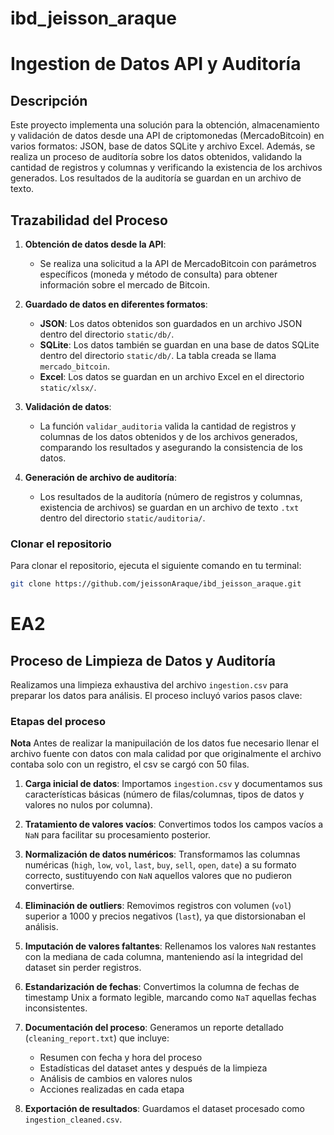 # ibd_jeisson_araque

# Ingestion de Datos API y Auditoría

## Descripción

Este proyecto implementa una solución para la obtención, almacenamiento y validación de datos desde una API de criptomonedas (MercadoBitcoin) en varios formatos: JSON, base de datos SQLite y archivo Excel. Además, se realiza un proceso de auditoría sobre los datos obtenidos, validando la cantidad de registros y columnas y verificando la existencia de los archivos generados. Los resultados de la auditoría se guardan en un archivo de texto.

## Trazabilidad del Proceso

1. **Obtención de datos desde la API**: 
   - Se realiza una solicitud a la API de MercadoBitcoin con parámetros específicos (moneda y método de consulta) para obtener información sobre el mercado de Bitcoin.
   
2. **Guardado de datos en diferentes formatos**:
   - **JSON**: Los datos obtenidos son guardados en un archivo JSON dentro del directorio `static/db/`.
   - **SQLite**: Los datos también se guardan en una base de datos SQLite dentro del directorio `static/db/`. La tabla creada se llama `mercado_bitcoin`.
   - **Excel**: Los datos se guardan en un archivo Excel en el directorio `static/xlsx/`.

3. **Validación de datos**: 
   - La función `validar_auditoria` valida la cantidad de registros y columnas de los datos obtenidos y de los archivos generados, comparando los resultados y asegurando la consistencia de los datos.
   
4. **Generación de archivo de auditoría**:
   - Los resultados de la auditoría (número de registros y columnas, existencia de archivos) se guardan en un archivo de texto `.txt` dentro del directorio `static/auditoria/`.


### Clonar el repositorio

Para clonar el repositorio, ejecuta el siguiente comando en tu terminal:

```bash
git clone https://github.com/jeissonAraque/ibd_jeisson_araque.git
```

# EA2

## Proceso de Limpieza de Datos y Auditoría

Realizamos una limpieza exhaustiva del archivo `ingestion.csv` para preparar los datos para análisis. El proceso incluyó varios pasos clave:

### Etapas del proceso

**Nota**
Antes de realizar la manipuilación de los datos fue necesario llenar el archivo fuente con datos con mala calidad por que originalmente el archivo contaba solo con un registro, el csv se cargó con 50 filas.

1. **Carga inicial de datos**: Importamos `ingestion.csv` y documentamos sus características básicas (número de filas/columnas, tipos de datos y valores no nulos por columna).

2. **Tratamiento de valores vacíos**: Convertimos todos los campos vacíos a `NaN` para facilitar su procesamiento posterior.

3. **Normalización de datos numéricos**: Transformamos las columnas numéricas (`high`, `low`, `vol`, `last`, `buy`, `sell`, `open`, `date`) a su formato correcto, sustituyendo con `NaN` aquellos valores que no pudieron convertirse.

4. **Eliminación de outliers**: Removimos registros con volumen (`vol`) superior a 1000 y precios negativos (`last`), ya que distorsionaban el análisis.

5. **Imputación de valores faltantes**: Rellenamos los valores `NaN` restantes con la mediana de cada columna, manteniendo así la integridad del dataset sin perder registros.

6. **Estandarización de fechas**: Convertimos la columna de fechas de timestamp Unix a formato legible, marcando como `NaT` aquellas fechas inconsistentes.

7. **Documentación del proceso**: Generamos un reporte detallado (`cleaning_report.txt`) que incluye:
   - Resumen con fecha y hora del proceso
   - Estadísticas del dataset antes y después de la limpieza
   - Análisis de cambios en valores nulos
   - Acciones realizadas en cada etapa

8. **Exportación de resultados**: Guardamos el dataset procesado como `ingestion_cleaned.csv`.


